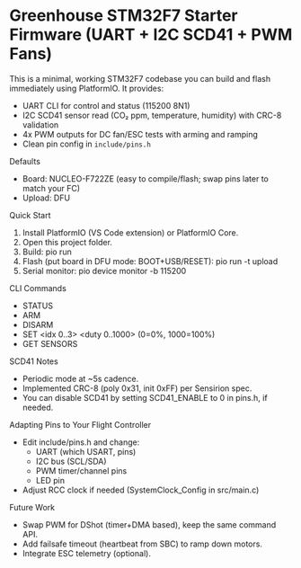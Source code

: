 # Greenhouse STM32F7 Starter Firmware (UART + I2C SCD41 + PWM Fans)

This is a minimal, working STM32F7 codebase you can build and flash immediately using PlatformIO. It provides:
- UART CLI for control and status (115200 8N1)
- I2C SCD41 sensor read (CO₂ ppm, temperature, humidity) with CRC-8 validation
- 4x PWM outputs for DC fan/ESC tests with arming and ramping
- Clean pin config in `include/pins.h`

Defaults
- Board: NUCLEO-F722ZE (easy to compile/flash; swap pins later to match your FC)
- Upload: DFU

Quick Start
1. Install PlatformIO (VS Code extension) or PlatformIO Core.
2. Open this project folder.
3. Build:
   pio run
4. Flash (put board in DFU mode: BOOT+USB/RESET):
   pio run -t upload
5. Serial monitor:
   pio device monitor -b 115200

CLI Commands
- STATUS
- ARM
- DISARM
- SET <idx 0..3> <duty 0..1000>   (0=0%, 1000=100%)
- GET SENSORS

SCD41 Notes
- Periodic mode at ~5s cadence.
- Implemented CRC-8 (poly 0x31, init 0xFF) per Sensirion spec.
- You can disable SCD41 by setting SCD41_ENABLE to 0 in pins.h, if needed.

Adapting Pins to Your Flight Controller
- Edit include/pins.h and change:
  - UART (which USART, pins)
  - I2C bus (SCL/SDA)
  - PWM timer/channel pins
  - LED pin
- Adjust RCC clock if needed (SystemClock_Config in src/main.c)

Future Work
- Swap PWM for DShot (timer+DMA based), keep the same command API.
- Add failsafe timeout (heartbeat from SBC) to ramp down motors.
- Integrate ESC telemetry (optional).